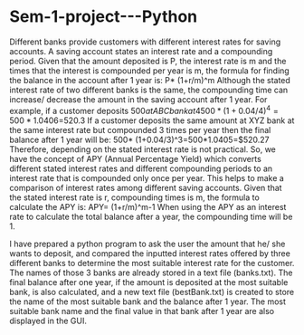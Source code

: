 # Sem-1-project---Python
Different banks provide customers with different interest rates for saving accounts. A saving account states an interest rate and a compounding period. Given that the amount deposited is P, the interest rate is m and the times that the interest is compounded per year is m, the formula for finding the balance in the account after 1 year is:
P* (1+r/m)^m
Although the stated interest rate of two different banks is the same, the compounding time can increase/ decrease the amount in the saving account after 1 year.
For example, if a customer deposits $500 at ABC bank at 4% interest compounded four times per year, the final balance after 1 year will be:
500* (1+0.04/4)^4=500*1.0406=$520.3
If a customer deposits the same amount at XYZ bank at the same interest rate but compounded 3 times per year then the final balance after 1 year will be:
500* (1+0.04/3)^3=500*1.0405=$520.27
Therefore, depending on the stated interest rate is not practical. So, we have the concept of APY (Annual Percentage Yield) which converts different stated interest rates and different compounding periods to an interest rate that is compounded only once per year. This helps to make a comparison of interest rates among different saving accounts. Given that the stated interest rate is r, compounding times is m, the formula to calculate the APY is:
APY= (1+r/m)^m-1
When using the APY as an interest rate to calculate the total balance after a year, the compounding time will be 1.

I have prepared a python program to ask the user the amount that he/ she wants to deposit, and compared the inputted interest rates offered by three different banks to determine the most suitable interest rate for the customer. The names of those 3 banks are already stored in a text file (banks.txt). The final balance after one year, if the amount is deposited at the most suitable bank, is also calculated, and a new text file (bestBank.txt) is created to store the name of the most suitable bank and the balance after 1 year. The most suitable bank name and the final value in that bank after 1 year are also displayed in the GUI.

